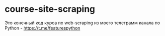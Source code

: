 # course-site-scraping
Это конечный код 
курса по web-scraping из моего телеграмм канала по Python - https://t.me/featurespython
